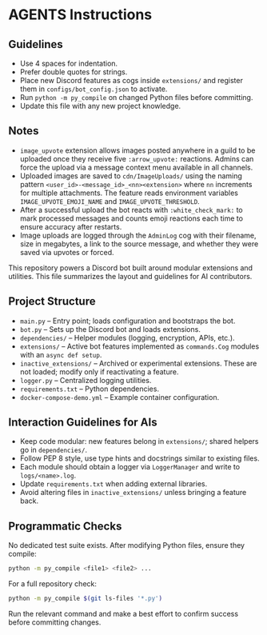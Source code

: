 # AGENTS Instructions

## Guidelines
- Use 4 spaces for indentation.
- Prefer double quotes for strings.
- Place new Discord features as cogs inside `extensions/` and register them in `configs/bot_config.json` to activate.
- Run `python -m py_compile` on changed Python files before committing.
- Update this file with any new project knowledge.

## Notes
- `image_upvote` extension allows images posted anywhere in a guild to be uploaded once they receive five `:arrow_upvote:` reactions. Admins can force the upload via a message context menu available in all channels.
- Uploaded images are saved to `cdn/ImageUploads/` using the naming pattern `<user_id>-<message_id>_<nn><extension>` where `nn` increments for multiple attachments. The feature reads environment variables `IMAGE_UPVOTE_EMOJI_NAME` and `IMAGE_UPVOTE_THRESHOLD`.
- After a successful upload the bot reacts with `:white_check_mark:` to mark processed messages and counts emoji reactions each time to ensure accuracy after restarts.
- Image uploads are logged through the `AdminLog` cog with their filename, size in megabytes, a link to the source message, and whether they were saved via upvotes or forced.

This repository powers a Discord bot built around modular extensions and utilities. This file summarizes the layout and guidelines for AI contributors.

## Project Structure

- `main.py` – Entry point; loads configuration and bootstraps the bot.
- `bot.py` – Sets up the Discord bot and loads extensions.
- `dependencies/` – Helper modules (logging, encryption, APIs, etc.).
- `extensions/` – Active bot features implemented as `commands.Cog` modules with an `async def setup`.
- `inactive_extensions/` – Archived or experimental extensions. These are not loaded; modify only if reactivating a feature.
- `logger.py` – Centralized logging utilities.
- `requirements.txt` – Python dependencies.
- `docker-compose-demo.yml` – Example container configuration.

## Interaction Guidelines for AIs

- Keep code modular: new features belong in `extensions/`; shared helpers go in `dependencies/`.
- Follow PEP 8 style, use type hints and docstrings similar to existing files.
- Each module should obtain a logger via `LoggerManager` and write to `logs/<name>.log`.
- Update `requirements.txt` when adding external libraries.
- Avoid altering files in `inactive_extensions/` unless bringing a feature back.

## Programmatic Checks

No dedicated test suite exists. After modifying Python files, ensure they compile:

```bash
python -m py_compile <file1> <file2> ...
```

For a full repository check:

```bash
python -m py_compile $(git ls-files '*.py')
```

Run the relevant command and make a best effort to confirm success before committing changes.

